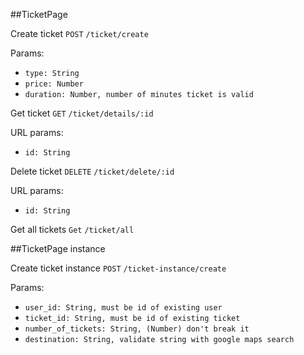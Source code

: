 ##TicketPage

Create ticket 
``POST``
``/ticket/create``

Params:
- ``type: String``
- ``price: Number``
- ``duration: Number, number of minutes ticket is valid``

Get ticket
``GET``
``/ticket/details/:id``

URL params:
- ``id: String``

Delete ticket
``DELETE``
``/ticket/delete/:id``

URL params:
- ``id: String``

Get all tickets
``Get``
``/ticket/all``



##TicketPage instance

Create ticket instance
``POST``
``/ticket-instance/create``

Params:
- ``user_id: String, must be id of existing user``
- ``ticket_id: String, must be id of existing ticket``
- ``number_of_tickets: String, (Number) don't break it``
- ``destination: String, validate string with google maps search``